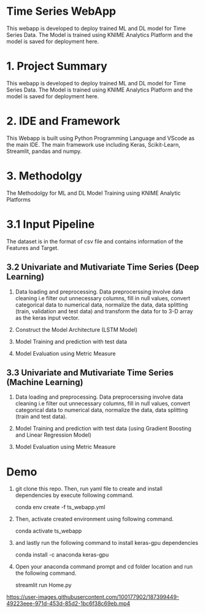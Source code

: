 # Time Series WebApp

This webapp is developed to deploy trained ML and DL model for Time Series Data. The Model is trained using KNIME Analytics Platform and the model is saved for deployment here.

# 1. Project Summary

This webapp is developed to deploy trained ML and DL model for Time Series Data. The Model is trained using KNIME Analytics Platform and the model is saved for deployment here.

# 2. IDE and Framework

This Webapp is built using Python Programming Language and VScode as the main IDE. The main framework use including Keras, Scikit-Learn, Streamlit, pandas and numpy.

# 3. Methodolgy

The Methodolgy for ML and DL Model Training using KNIME Analytic Platforms

# 3.1 Input Pipeline

The dataset is in the format of csv file and contains information of the Features and Target.


## 3.2 Univariate and Mutivariate Time Series (Deep Learning)

1. Data loading and preprocessing. Data preprocerssing involve data cleaning i.e filter out unnecessary columns, fill in null values, convert categorical data to numerical data, normalize the data, data splitting (train, validation and test data) and transform the data for to 3-D array as the keras input vector.

2. Construct the Model Architecture (LSTM Model)

3. Model Training and prediction with test data

4. Model Evaluation using Metric Measure 

## 3.3 Univariate and Mutivariate Time Series (Machine Learning)

1. Data loading and preprocessing. Data preprocerssing involve data cleaning i.e filter out unnecessary columns, fill in null values, convert categorical data to numerical data, normalize the data, data splitting (train and test data).

3. Model Training and prediction with test data (using Gradient Boosting and Linear Regression Model)

4. Model Evaluation using Metric Measure

# Demo

1. git clone this repo. Then, run yaml file to create and install dependencies by execute following command.

    conda env create -f ts_webapp.yml

2. Then, activate created environment using following command.

    conda activate ts_webapp

3. and lastly run the following command to install keras-gpu dependencies

    conda install -c anaconda keras-gpu

4. Open your anaconda command prompt and cd folder location and run the following command.

    streamlit run Home.py

https://user-images.githubusercontent.com/100177902/187399449-49223eee-971d-453d-85d2-1bc6f38c69eb.mp4



